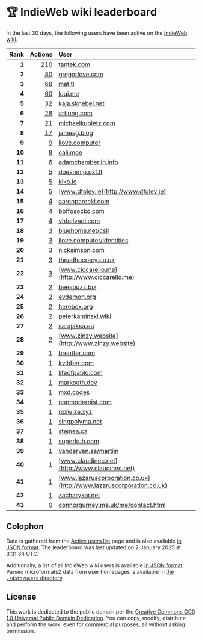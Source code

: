 # 🏆 IndieWeb wiki leaderboard

In the last 30 days, the following users have been active on the [IndieWeb wiki](https://indieweb.org).

| Rank | Actions | User |
|-----:|--------:|:-----|
| **1** | [210](https://indieweb.org/Special:Contributions/Tantek.com) | [tantek.com](http://tantek.com) |
| **2** | [80](https://indieweb.org/Special:Contributions/Gregorlove.com) | [gregorlove.com](http://gregorlove.com) |
| **3** | [68](https://indieweb.org/Special:Contributions/Mat.tl) | [mat.tl](http://mat.tl) |
| **4** | [60](https://indieweb.org/Special:Contributions/Loqi.me) | [loqi.me](http://loqi.me) |
| **5** | [32](https://indieweb.org/Special:Contributions/Kaja.sknebel.net) | [kaja.sknebel.net](http://kaja.sknebel.net) |
| **6** | [28](https://indieweb.org/Special:Contributions/Artlung.com) | [artlung.com](http://artlung.com) |
| **7** | [21](https://indieweb.org/Special:Contributions/Michaelkupietz.com) | [michaelkupietz.com](http://michaelkupietz.com) |
| **8** | [17](https://indieweb.org/Special:Contributions/Jamesg.blog) | [jamesg.blog](http://jamesg.blog) |
| **9** | [9](https://indieweb.org/Special:Contributions/Ilove.computer) | [ilove.computer](http://ilove.computer) |
| **10** | [8](https://indieweb.org/Special:Contributions/Cali.moe) | [cali.moe](http://cali.moe) |
| **11** | [6](https://indieweb.org/Special:Contributions/Adamchamberlin.info) | [adamchamberlin.info](http://adamchamberlin.info) |
| **12** | [5](https://indieweb.org/Special:Contributions/Doesnm.p.psf.lt) | [doesnm.p.psf.lt](http://doesnm.p.psf.lt) |
| **13** | [5](https://indieweb.org/Special:Contributions/Kiko.io) | [kiko.io](http://kiko.io) |
| **14** | [5](https://indieweb.org/Special:Contributions/Www.dfoley.ie) | [www.dfoley.ie](http://www.dfoley.ie) |
| **15** | [4](https://indieweb.org/Special:Contributions/Aaronparecki.com) | [aaronparecki.com](http://aaronparecki.com) |
| **16** | [4](https://indieweb.org/Special:Contributions/Boffosocko.com) | [boffosocko.com](http://boffosocko.com) |
| **17** | [4](https://indieweb.org/Special:Contributions/Vhbelvadi.com) | [vhbelvadi.com](http://vhbelvadi.com) |
| **18** | [3](https://indieweb.org/Special:Contributions/Bluehome.net_csh) | [bluehome.net/csh](http://bluehome.net/csh) |
| **19** | [3](https://indieweb.org/Special:Contributions/Ilove.computer_identities) | [ilove.computer/identities](http://ilove.computer/identities) |
| **20** | [3](https://indieweb.org/Special:Contributions/Nicksimson.com) | [nicksimson.com](http://nicksimson.com) |
| **21** | [3](https://indieweb.org/Special:Contributions/Theadhocracy.co.uk) | [theadhocracy.co.uk](http://theadhocracy.co.uk) |
| **22** | [3](https://indieweb.org/Special:Contributions/Www.ciccarello.me) | [www.ciccarello.me](http://www.ciccarello.me) |
| **23** | [2](https://indieweb.org/Special:Contributions/Beesbuzz.biz) | [beesbuzz.biz](http://beesbuzz.biz) |
| **24** | [2](https://indieweb.org/Special:Contributions/Evdemon.org) | [evdemon.org](http://evdemon.org) |
| **25** | [2](https://indieweb.org/Special:Contributions/Herebox.org) | [herebox.org](http://herebox.org) |
| **26** | [2](https://indieweb.org/Special:Contributions/Peterkaminski.wiki) | [peterkaminski.wiki](http://peterkaminski.wiki) |
| **27** | [2](https://indieweb.org/Special:Contributions/Sarajaksa.eu) | [sarajaksa.eu](http://sarajaksa.eu) |
| **28** | [2](https://indieweb.org/Special:Contributions/Www.zinzy.website) | [www.zinzy.website](http://www.zinzy.website) |
| **29** | [1](https://indieweb.org/Special:Contributions/Brentter.com) | [brentter.com](http://brentter.com) |
| **30** | [1](https://indieweb.org/Special:Contributions/Kvibber.com) | [kvibber.com](http://kvibber.com) |
| **31** | [1](https://indieweb.org/Special:Contributions/Lifeofpablo.com) | [lifeofpablo.com](http://lifeofpablo.com) |
| **32** | [1](https://indieweb.org/Special:Contributions/Marksuth.dev) | [marksuth.dev](http://marksuth.dev) |
| **33** | [1](https://indieweb.org/Special:Contributions/Mxd.codes) | [mxd.codes](http://mxd.codes) |
| **34** | [1](https://indieweb.org/Special:Contributions/Nonmodernist.com) | [nonmodernist.com](http://nonmodernist.com) |
| **35** | [1](https://indieweb.org/Special:Contributions/Roxwize.xyz) | [roxwize.xyz](http://roxwize.xyz) |
| **36** | [1](https://indieweb.org/Special:Contributions/Singpolyma.net) | [singpolyma.net](http://singpolyma.net) |
| **37** | [1](https://indieweb.org/Special:Contributions/Steinea.ca) | [steinea.ca](http://steinea.ca) |
| **38** | [1](https://indieweb.org/Special:Contributions/Superkuh.com) | [superkuh.com](http://superkuh.com) |
| **39** | [1](https://indieweb.org/Special:Contributions/Vanderven.se_martijn) | [vanderven.se/martijn](http://vanderven.se/martijn) |
| **40** | [1](https://indieweb.org/Special:Contributions/Www.claudinec.net) | [www.claudinec.net](http://www.claudinec.net) |
| **41** | [1](https://indieweb.org/Special:Contributions/Www.lazaruscorporation.co.uk) | [www.lazaruscorporation.co.uk](http://www.lazaruscorporation.co.uk) |
| **42** | [1](https://indieweb.org/Special:Contributions/Zacharykai.net) | [zacharykai.net](http://zacharykai.net) |
| **43** | [0](https://indieweb.org/Special:Contributions/Connorgurney.me.uk_me_contact.html) | [connorgurney.me.uk/me/contact.html](http://connorgurney.me.uk/me/contact.html) |


## Colophon

Data is gathered from the [Active users list](https://indieweb.org/Special:ActiveUsers) page and is also available [in JSON format](https://github.com/jgarber623/indieweb-wiki-leaderboard/blob/main/data/leaderboard.json). The leaderboard was last updated on 2 January 2025 at 3:31:34 UTC.

Additionally, a list of all IndieWeb wiki users is available [in JSON format](https://github.com/jgarber623/indieweb-wiki-leaderboard/blob/main/data/users.json). Parsed microformats2 data from user homepages is available in [the `./data/users` directory](https://github.com/jgarber623/indieweb-wiki-leaderboard/blob/main/data/users).

## License

This work is dedicated to the public domain per the [Creative Commons CC0 1.0 Universal Public Domain Dedication](https://creativecommons.org/publicdomain/zero/1.0/). You can copy, modify, distribute and perform the work, even for commercial purposes, all without asking permission.
